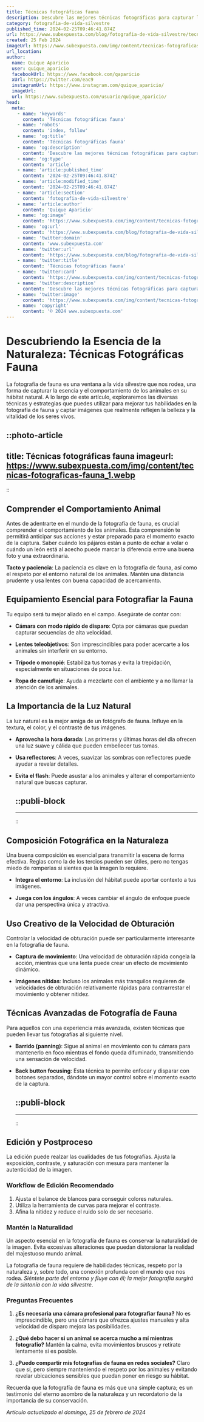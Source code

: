 ```yaml
---
title: Técnicas fotográficas fauna
description: Descubre las mejores técnicas fotográficas para capturar la fauna en su hábitat natural. Consejos expertos para fotos impresionantes.
category: fotografia-de-vida-silvestre
published_time: 2024-02-25T09:46:41.874Z
url: https://www.subexpuesta.com/blog/fotografia-de-vida-silvestre/tecnicas-fotograficas-fauna
created: 25 Feb 2024
imageUrl: https://www.subexpuesta.com/img/content/tecnicas-fotograficas-fauna_1.webp
url_location:
author:
  name: Quique Aparicio
  user: quique_aparicio
  facebookUrl: https://www.facebook.com/qaparicio
  xUrl: https://twitter.com/eac9
  instagramUrl: https://www.instagram.com/quique_aparicio/
  imageUrl: 
  url: https://www.subexpuesta.com/usuario/quique_aparicio/
head:
  meta:
    - name: 'keywords'
      content: 'Técnicas fotográficas fauna'
    - name: 'robots'
      content: 'index, follow'
    - name: 'og:title'
      content: 'Técnicas fotográficas fauna'
    - name: 'og:description'
      content: 'Descubre las mejores técnicas fotográficas para capturar la fauna en su hábitat natural. Consejos expertos para fotos impresionantes.'
    - name: 'og:type'
      content: 'article'
    - name: 'article:published_time'
      content: '2024-02-25T09:46:41.874Z'
    - name: 'article:modified_time'
      content: '2024-02-25T09:46:41.874Z'
    - name: 'article:section'
      content: 'fotografia-de-vida-silvestre'
    - name: 'article:author'
      content: 'Quique Aparicio'
    - name: 'og:image'
      content: 'https://www.subexpuesta.com/img/content/tecnicas-fotograficas-fauna_1.webp'
    - name: 'og:url'
      content: 'https://www.subexpuesta.com/blog/fotografia-de-vida-silvestre/tecnicas-fotograficas-fauna'
    - name: 'twitter:domain'
      content: 'www.subexpuesta.com'
    - name: 'twitter:url'
      content: 'https://www.subexpuesta.com/blog/fotografia-de-vida-silvestre/tecnicas-fotograficas-fauna'
    - name: 'twitter:title'
      content: 'Técnicas fotográficas fauna'
    - name: 'twitter:card'
      content: 'https://www.subexpuesta.com/img/content/tecnicas-fotograficas-fauna_1.webp'
    - name: 'twitter:description'
      content: 'Descubre las mejores técnicas fotográficas para capturar la fauna en su hábitat natural. Consejos expertos para fotos impresionantes.'
    - name: 'twitter:image'
      content: 'https://www.subexpuesta.com/img/content/tecnicas-fotograficas-fauna_1.webp'
    - name: 'copyright'
      content: '© 2024 www.subexpuesta.com'
---
```

# Descubriendo la Esencia de la Naturaleza: Técnicas Fotográficas Fauna 

La fotografía de fauna es una ventana a la vida silvestre que nos rodea, una forma de capturar la esencia y el comportamiento de los animales en su hábitat natural. A lo largo de este artículo, exploraremos las diversas técnicas y estrategias que puedes utilizar para mejorar tus habilidades en la fotografía de fauna y captar imágenes que realmente reflejen la belleza y la vitalidad de los seres vivos.


::photo-article
---
title: Técnicas fotográficas fauna
imageurl: https://www.subexpuesta.com/img/content/tecnicas-fotograficas-fauna_1.webp
---
::


## Comprender el Comportamiento Animal

Antes de adentrarte en el mundo de la fotografía de fauna, es crucial comprender el comportamiento de los animales. Esta comprensión te permitirá anticipar sus acciones y estar preparado para el momento exacto de la captura. Saber cuándo los pájaros están a punto de echar a volar o cuándo un león está al acecho puede marcar la diferencia entre una buena foto y una extraordinaria.

**Tacto y paciencia**: La paciencia es clave en la fotografía de fauna, así como el respeto por el entorno natural de los animales. Mantén una distancia prudente y usa lentes con buena capacidad de acercamiento.

## Equipamiento Esencial para Fotografiar la Fauna

Tu equipo será tu mejor aliado en el campo. Asegúrate de contar con:

- **Cámara con modo rápido de disparo**: Opta por cámaras que puedan capturar secuencias de alta velocidad.

- **Lentes teleobjetivos**: Son imprescindibles para poder acercarte a los animales sin interferir en su entorno.

- **Trípode o monopié**: Estabiliza tus tomas y evita la trepidación, especialmente en situaciones de poca luz.

- **Ropa de camuflaje**: Ayuda a mezclarte con el ambiente y a no llamar la atención de los animales.

## La Importancia de la Luz Natural

La luz natural es la mejor amiga de un fotógrafo de fauna. Influye en la textura, el color, y el contraste de tus imágenes.

- **Aprovecha la hora dorada**: Las primeras y últimas horas del día ofrecen una luz suave y cálida que pueden embellecer tus tomas.

- **Usa reflectores**: A veces, suavizar las sombras con reflectores puede ayudar a revelar detalles.

- **Evita el flash**: Puede asustar a los animales y alterar el comportamiento natural que buscas capturar.


  ::publi-block
  ---
  ---
  ::
  
  
## Composición Fotográfica en la Naturaleza

Una buena composición es esencial para transmitir la escena de forma efectiva. Reglas como la de los tercios pueden ser útiles, pero no tengas miedo de romperlas si sientes que la imagen lo requiere.

- **Integra el entorno**: La inclusión del hábitat puede aportar contexto a tus imágenes.

- **Juega con los ángulos**: A veces cambiar el ángulo de enfoque puede dar una perspectiva única y atractiva.

## Uso Creativo de la Velocidad de Obturación

Controlar la velocidad de obturación puede ser particularmente interesante en la fotografía de fauna.

- **Captura de movimiento**: Una velocidad de obturación rápida congela la acción, mientras que una lenta puede crear un efecto de movimiento dinámico.

- **Imágenes nítidas**: Incluso los animales más tranquilos requieren de velocidades de obturación relativamente rápidas para contrarrestar el movimiento y obtener nitidez.

## Técnicas Avanzadas de Fotografía de Fauna

Para aquellos con una experiencia más avanzada, existen técnicas que pueden llevar tus fotografías al siguiente nivel.

- **Barrido (panning)**: Sigue al animal en movimiento con tu cámara para mantenerlo en foco mientras el fondo queda difuminado, transmitiendo una sensación de velocidad.

- **Back button focusing**: Esta técnica te permite enfocar y disparar con botones separados, dándote un mayor control sobre el momento exacto de la captura.


  ::publi-block
  ---
  ---
  ::
  
  
## Edición y Postproceso

La edición puede realzar las cualidades de tus fotografías. Ajusta la exposición, contraste, y saturación con mesura para mantener la autenticidad de la imagen.

### Workflow de Edición Recomendado

1. Ajusta el balance de blancos para conseguir colores naturales.
2. Utiliza la herramienta de curvas para mejorar el contraste.
3. Afina la nitidez y reduce el ruido solo de ser necesario.

### Mantén la Naturalidad

Un aspecto esencial en la fotografía de fauna es conservar la naturalidad de la imagen. Evita excesivas alteraciones que puedan distorsionar la realidad del majestuoso mundo animal.

La fotografía de fauna requiere de habilidades técnicas, respeto por la naturaleza y, sobre todo, una conexión profunda con el mundo que nos rodea. *Siéntete parte del entorno y fluye con él; la mejor fotografía surgirá de la sintonía con la vida silvestre*.

### Preguntas Frecuentes

1. **¿Es necesaria una cámara profesional para fotografiar fauna?**
   No es imprescindible, pero una cámara que ofrezca ajustes manuales y alta velocidad de disparo mejora las posibilidades.

2. **¿Qué debo hacer si un animal se acerca mucho a mí mientras fotografío?**
   Mantén la calma, evita movimientos bruscos y retírate lentamente si es posible.

3. **¿Puedo compartir mis fotografías de fauna en redes sociales?**
   Claro que sí, pero siempre manteniendo el respeto por los animales y evitando revelar ubicaciones sensibles que puedan poner en riesgo su hábitat. 

Recuerda que la fotografía de fauna es más que una simple captura; es un testimonio del eterno asombro de la naturaleza y un recordatorio de la importancia de su conservación.

_Artículo actualizado el domingo, 25 de febrero de 2024_